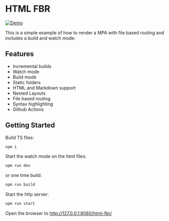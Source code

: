 # HTML FBR

[![Demo](https://github.com/rodydavis/html-fbr/actions/workflows/demo.yml/badge.svg)](https://github.com/rodydavis/html-fbr/actions/workflows/demo.yml)

This is a simple example of how to render a MPA with file based routing and includes a build and watch mode.

## Features

- Incremental builds
- Watch mode
- Build mode
- Static folders
- HTML and Markdown support
- Nested Layouts
- File based routing
- Syntax highlighting
- Github Actions

## Getting Started

Build TS files:

```bash
npm i
```

Start the watch mode on the html files:

```bash
npm run dev
```

or one time build:

```bash
npm run build
```

Start the http server:

```bash
npm run start
```

Open the browser to http://127.0.0.1:8080/html-fbr/
